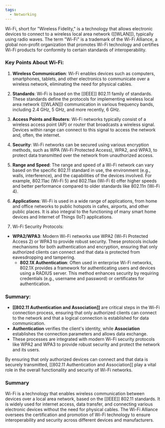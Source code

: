 ```yaml
---
tags:
  - Networking
---
```


Wi-Fi, short for "Wireless Fidelity," is a technology that allows electronic devices to connect to a wireless local area network ([[WLAN]]), typically using radio waves. The term "Wi-Fi" is a trademark of the Wi-Fi Alliance, a global non-profit organization that promotes Wi-Fi technology and certifies Wi-Fi products for conformity to certain standards of interoperability.

### Key Points About Wi-Fi:

1. **Wireless Communication**: Wi-Fi enables devices such as computers, smartphones, tablets, and other electronics to communicate over a wireless network, eliminating the need for physical cables.
    
2. **Standards**: Wi-Fi is based on the [[IEEE]] 802.11 family of standards. These standards define the protocols for implementing wireless local area network ([[WLAN]]) communication in various frequency bands, including 2.4 GHz, 5 GHz, and more recently, 6 GHz.
    
3. **Access Points and Routers**: Wi-Fi networks typically consist of a wireless access point (AP) or router that broadcasts a wireless signal. Devices within range can connect to this signal to access the network and, often, the internet.
    
4. **Security**: Wi-Fi networks can be secured using various encryption methods, such as WPA (Wi-Fi Protected Access), WPA2, and WPA3, to protect data transmitted over the network from unauthorized access.
    
5. **Range and Speed**: The range and speed of a Wi-Fi network can vary based on the specific 802.11 standard in use, the environment (e.g., walls, interference), and the capabilities of the devices involved. For example, 802.11ac (Wi-Fi 5) and 802.11ax (Wi-Fi 6) offer higher speeds and better performance compared to older standards like 802.11n (Wi-Fi 4).
    
6. **Applications**: Wi-Fi is used in a wide range of applications, from home and office networks to public hotspots in cafes, airports, and other public places. It is also integral to the functioning of many smart home devices and Internet of Things (IoT) applications.
7. Wi-Fi Security Protocols:

- **WPA2/WPA3**: Modern Wi-Fi networks use WPA2 (Wi-Fi Protected Access 2) or WPA3 to provide robust security. These protocols include mechanisms for both authentication and encryption, ensuring that only authorized clients can connect and that data is protected from eavesdropping and tampering.
  - **802.1X Authentication**: Often used in enterprise Wi-Fi networks, 802.1X provides a framework for authenticating users and devices using a RADIUS server. This method enhances security by requiring credentials (e.g., username and password) or certificates for authentication.

### Summary:

- **[[802.11 Authentication and Association]]** are critical steps in the Wi-Fi connection process, ensuring that only authorized clients can connect to the network and that a logical connection is established for data communication.
- **Authentication** verifies the client's identity, while **Association** establishes the connection parameters and allows data exchange.
- These processes are integrated with modern Wi-Fi security protocols like WPA2 and WPA3 to provide robust security and protect the network and its users.

By ensuring that only authorized devices can connect and that data is securely transmitted, [[802.11 Authentication and Association]] play a vital role in the overall functionality and security of Wi-Fi networks.
### Summary

Wi-Fi is a technology that enables wireless communication between devices over a local area network, based on the [[IEEE]] 802.11 standards. It is widely used for internet access, data transfer, and connecting various electronic devices without the need for physical cables. The Wi-Fi Alliance oversees the certification and promotion of Wi-Fi technology to ensure interoperability and security across different devices and manufacturers.